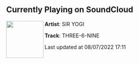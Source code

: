 ## Currently Playing on SoundCloud

[<img align="left" width="100" src="https://i1.sndcdn.com/artworks-IGJJVxzbIw9qy6wq-brzECA-t500x500.jpg">](https://soundcloud.com/listen25/three-6-nine-1)

**Artist**: SIR YOGI 

**Track**: THREE-6-NINE

Last updated at 08/07/2022 17:11
